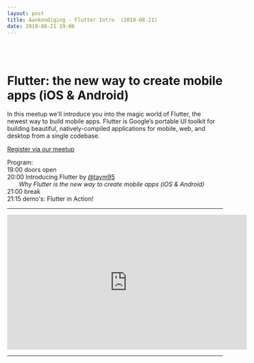 ```yaml
---
layout: post
title: Aankondiging - Flutter Intro  (2019-08-21)
date: 2019-08-21 19:00
---
```

<br/>
<br/>
<h1>Flutter: the new way to create mobile apps (iOS & Android) </h1>

In this meetup we'll introduce you into the magic world of Flutter, the newest way to build mobile apps.
Flutter is Google’s portable UI toolkit for building beautiful, natively-compiled applications for mobile, web, and desktop from a single codebase.

[Register via our meetup](https://www.meetup.com/MADspace/events/pqgdnqyzlbcc) 

Program:<br/>
19:00 doors open<br/>
20:00 Introducing Flutter by [@taym95](https://twitter.com/taym95)<br/>
&nbsp;&nbsp;&nbsp;&nbsp;&nbsp;&nbsp; <i>Why Flutter is the new way to create mobile apps (iOS & Android)</i><br/>
21:00 break<br/>
21:15 demo's: Flutter in Action!<br/>

-------

<iframe width="560" height="315" src="https://www.youtube.com/embed/fq4N0hgOWzU" frameborder="0" allow="accelerometer; autoplay; encrypted-media; gyroscope; picture-in-picture" allowfullscreen></iframe>

-------